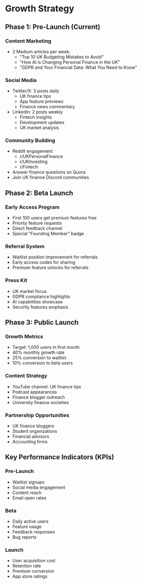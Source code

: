 # Growth Strategy

## Phase 1: Pre-Launch (Current)

### Content Marketing
- 2 Medium articles per week:
  - "Top 10 UK Budgeting Mistakes to Avoid"
  - "How AI is Changing Personal Finance in the UK"
  - "GDPR and Your Financial Data: What You Need to Know"

### Social Media
- Twitter/X: 3 posts daily
  - UK finance tips
  - App feature previews
  - Finance news commentary
- LinkedIn: 2 posts weekly
  - Fintech insights
  - Development updates
  - UK market analysis

### Community Building
- Reddit engagement:
  - r/UKPersonalFinance
  - r/UKInvesting
  - r/Fintech
- Answer finance questions on Quora
- Join UK finance Discord communities

## Phase 2: Beta Launch

### Early Access Program
- First 100 users get premium features free
- Priority feature requests
- Direct feedback channel
- Special "Founding Member" badge

### Referral System
- Waitlist position improvement for referrals
- Early access codes for sharing
- Premium feature unlocks for referrals

### Press Kit
- UK market focus
- GDPR compliance highlights
- AI capabilities showcase
- Security features emphasis

## Phase 3: Public Launch

### Growth Metrics
- Target: 1,000 users in first month
- 40% monthly growth rate
- 25% conversion to waitlist
- 10% conversion to beta users

### Content Strategy
- YouTube channel: UK finance tips
- Podcast appearances
- Finance blogger outreach
- University finance societies

### Partnership Opportunities
- UK finance bloggers
- Student organizations
- Financial advisors
- Accounting firms

## Key Performance Indicators (KPIs)

### Pre-Launch
- Waitlist signups
- Social media engagement
- Content reach
- Email open rates

### Beta
- Daily active users
- Feature usage
- Feedback responses
- Bug reports

### Launch
- User acquisition cost
- Retention rate
- Premium conversion
- App store ratings 